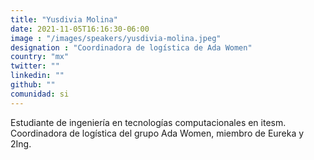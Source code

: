 ```yaml
---
title: "Yusdivia Molina"
date: 2021-11-05T16:16:30-06:00
image : "/images/speakers/yusdivia-molina.jpeg"
designation : "Coordinadora de logística de Ada Women"
country: "mx"
twitter: ""
linkedin: ""
github: ""
comunidad: si
---
```


Estudiante de ingeniería en tecnologías computacionales en itesm. Coordinadora de logística del grupo Ada Women, miembro de Eureka y 2Ing.

